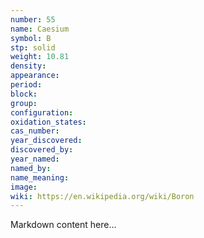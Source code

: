 ```yaml
---
number: 55
name: Caesium
symbol: B
stp: solid
weight: 10.81
density:
appearance:
period:
block:
group:
configuration:
oxidation_states:
cas_number:
year_discovered:
discovered_by:
year_named:
named_by:
name_meaning:
image:
wiki: https://en.wikipedia.org/wiki/Boron
---
```


Markdown content here...
